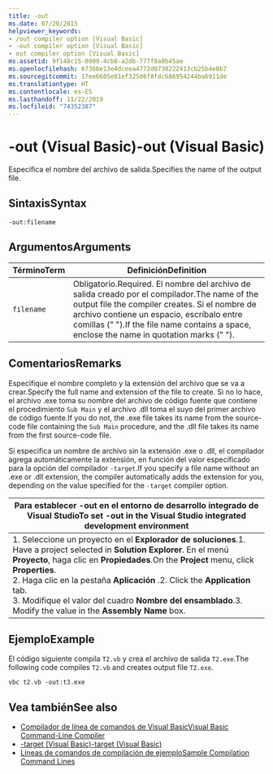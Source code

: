```yaml
---
title: -out
ms.date: 07/20/2015
helpviewer_keywords:
- /out compiler option [Visual Basic]
- -out compiler option [Visual Basic]
- out compiler option [Visual Basic]
ms.assetid: 9f148c15-0909-4cb8-a2db-777f8a8b45ae
ms.openlocfilehash: 67366e13e4dceea4772d0730222413cb25b4e8b7
ms.sourcegitcommit: 17ee6605e01ef32506f8fdc686954244ba6911de
ms.translationtype: HT
ms.contentlocale: es-ES
ms.lasthandoff: 11/22/2019
ms.locfileid: "74352387"
---
```

# <a name="-out-visual-basic"></a><span data-ttu-id="ee999-102">-out (Visual Basic)</span><span class="sxs-lookup"><span data-stu-id="ee999-102">-out (Visual Basic)</span></span>
<span data-ttu-id="ee999-103">Especifica el nombre del archivo de salida.</span><span class="sxs-lookup"><span data-stu-id="ee999-103">Specifies the name of the output file.</span></span>  
  
## <a name="syntax"></a><span data-ttu-id="ee999-104">Sintaxis</span><span class="sxs-lookup"><span data-stu-id="ee999-104">Syntax</span></span>  
  
```console  
-out:filename  
```  
  
## <a name="arguments"></a><span data-ttu-id="ee999-105">Argumentos</span><span class="sxs-lookup"><span data-stu-id="ee999-105">Arguments</span></span>  
  
|<span data-ttu-id="ee999-106">Término</span><span class="sxs-lookup"><span data-stu-id="ee999-106">Term</span></span>|<span data-ttu-id="ee999-107">Definición</span><span class="sxs-lookup"><span data-stu-id="ee999-107">Definition</span></span>|  
|---|---|  
|`filename`|<span data-ttu-id="ee999-108">Obligatorio.</span><span class="sxs-lookup"><span data-stu-id="ee999-108">Required.</span></span> <span data-ttu-id="ee999-109">El nombre del archivo de salida creado por el compilador.</span><span class="sxs-lookup"><span data-stu-id="ee999-109">The name of the output file the compiler creates.</span></span> <span data-ttu-id="ee999-110">Si el nombre de archivo contiene un espacio, escríbalo entre comillas (" ").</span><span class="sxs-lookup"><span data-stu-id="ee999-110">If the file name contains a space, enclose the name in quotation marks (" ").</span></span>|  
  
## <a name="remarks"></a><span data-ttu-id="ee999-111">Comentarios</span><span class="sxs-lookup"><span data-stu-id="ee999-111">Remarks</span></span>  
 <span data-ttu-id="ee999-112">Especifique el nombre completo y la extensión del archivo que se va a crear.</span><span class="sxs-lookup"><span data-stu-id="ee999-112">Specify the full name and extension of the file to create.</span></span> <span data-ttu-id="ee999-113">Si no lo hace, el archivo .exe toma su nombre del archivo de código fuente que contiene el procedimiento `Sub Main` y el archivo .dll toma el suyo del primer archivo de código fuente.</span><span class="sxs-lookup"><span data-stu-id="ee999-113">If you do not, the .exe file takes its name from the source-code file containing the `Sub Main` procedure, and the .dll file takes its name from the first source-code file.</span></span>  
  
 <span data-ttu-id="ee999-114">Si especifica un nombre de archivo sin la extensión .exe o .dll, el compilador agrega automáticamente la extensión, en función del valor especificado para la opción del compilador `-target`.</span><span class="sxs-lookup"><span data-stu-id="ee999-114">If you specify a file name without an .exe or .dll extension, the compiler automatically adds the extension for you, depending on the value specified for the `-target` compiler option.</span></span>  
  
|<span data-ttu-id="ee999-115">Para establecer -out en el entorno de desarrollo integrado de Visual Studio</span><span class="sxs-lookup"><span data-stu-id="ee999-115">To set -out in the Visual Studio integrated development environment</span></span>|  
|---|  
|<span data-ttu-id="ee999-116">1.  Seleccione un proyecto en el **Explorador de soluciones**.</span><span class="sxs-lookup"><span data-stu-id="ee999-116">1.  Have a project selected in **Solution Explorer**.</span></span> <span data-ttu-id="ee999-117">En el menú **Proyecto**, haga clic en **Propiedades**.</span><span class="sxs-lookup"><span data-stu-id="ee999-117">On the **Project** menu, click **Properties**.</span></span> <br /><span data-ttu-id="ee999-118">2.  Haga clic en la pestaña **Aplicación** .</span><span class="sxs-lookup"><span data-stu-id="ee999-118">2.  Click the **Application** tab.</span></span><br /><span data-ttu-id="ee999-119">3.  Modifique el valor del cuadro **Nombre del ensamblado**.</span><span class="sxs-lookup"><span data-stu-id="ee999-119">3.  Modify the value in the **Assembly Name** box.</span></span>|  
  
## <a name="example"></a><span data-ttu-id="ee999-120">Ejemplo</span><span class="sxs-lookup"><span data-stu-id="ee999-120">Example</span></span>  
 <span data-ttu-id="ee999-121">El código siguiente compila `T2.vb` y crea el archivo de salida `T2.exe`.</span><span class="sxs-lookup"><span data-stu-id="ee999-121">The following code compiles `T2.vb` and creates output file `T2.exe`.</span></span>  
  
```console
vbc t2.vb -out:t3.exe  
```  
  
## <a name="see-also"></a><span data-ttu-id="ee999-122">Vea también</span><span class="sxs-lookup"><span data-stu-id="ee999-122">See also</span></span>

- [<span data-ttu-id="ee999-123">Compilador de línea de comandos de Visual Basic</span><span class="sxs-lookup"><span data-stu-id="ee999-123">Visual Basic Command-Line Compiler</span></span>](../../../visual-basic/reference/command-line-compiler/index.md)
- [<span data-ttu-id="ee999-124">-target (Visual Basic)</span><span class="sxs-lookup"><span data-stu-id="ee999-124">-target (Visual Basic)</span></span>](../../../visual-basic/reference/command-line-compiler/target.md)
- [<span data-ttu-id="ee999-125">Líneas de comandos de compilación de ejemplo</span><span class="sxs-lookup"><span data-stu-id="ee999-125">Sample Compilation Command Lines</span></span>](../../../visual-basic/reference/command-line-compiler/sample-compilation-command-lines.md)
